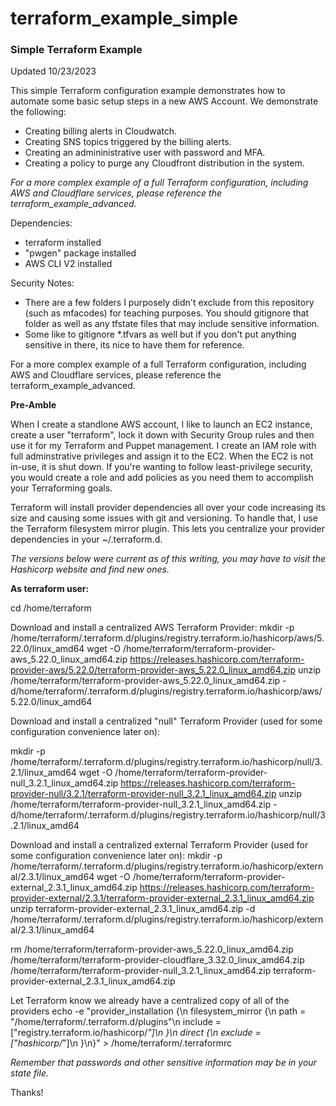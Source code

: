 # terraform_example_simple

### Simple Terraform Example

Updated 10/23/2023

This simple Terraform configuration example demonstrates how to automate some basic setup steps in a new AWS Account.  We demonstrate the following:

* Creating billing alerts in Cloudwatch.
* Creating SNS topics triggered by the billing alerts.
* Creating an admininistrative user with password and MFA.
* Creating a policy to purge any Cloudfront distribution in the system.

*For a more complex example of a full Terraform configuration, including AWS and Cloudflare services, please reference the terraform_example_advanced.*


Dependencies:

* terraform installed
* "pwgen" package installed
* AWS CLI V2 installed

Security Notes:

* There are a few folders I purposely didn't exclude from this repository (such as mfacodes) for teaching purposes.  You should gitignore that folder as well as any tfstate files that may include sensitive information.
* Some like to gitignore *.tfvars as well but if you don't put anything sensitive in there, its nice to have them for reference.

For a more complex example of a full Terraform configuration, including AWS and Cloudflare services, please reference the terraform_example_advanced.

**Pre-Amble**

When I create a standlone AWS account, I like to launch an EC2 instance,  create a user "terraform", lock it down with Security Group rules and then use it for my Terraform and Puppet management.  I create an IAM role with full adminstrative privileges and assign it to the EC2.  When the EC2 is not in-use, it is shut down.  If you're wanting to follow least-privilege security, you would create a role and add policies as you need them to accomplish your Terraforming goals.  

Terraform will install provider dependencies all over your code increasing its size and causing some issues with git and versioning.  To handle that, I use the Terraform filesystem mirror plugin.  This lets you centralize your provider dependencies in your ~/.terraform.d.

*The versions below were current as of this writing, you may have to visit the Hashicorp website and find new ones.*

**As terraform user:**

cd /home/terraform

Download and install a centralized AWS Terraform Provider:
mkdir -p /home/terraform/.terraform.d/plugins/registry.terraform.io/hashicorp/aws/5.22.0/linux_amd64
wget -O /home/terraform/terraform-provider-aws_5.22.0_linux_amd64.zip https://releases.hashicorp.com/terraform-provider-aws/5.22.0/terraform-provider-aws_5.22.0_linux_amd64.zip
unzip /home/terraform/terraform-provider-aws_5.22.0_linux_amd64.zip -d/home/terraform/.terraform.d/plugins/registry.terraform.io/hashicorp/aws/5.22.0/linux_amd64

Download and install a centralized "null" Terraform Provider (used for some configuration convenience later on):

mkdir -p /home/terraform/.terraform.d/plugins/registry.terraform.io/hashicorp/null/3.2.1/linux_amd64
wget -O /home/terraform/terraform-provider-null_3.2.1_linux_amd64.zip https://releases.hashicorp.com/terraform-provider-null/3.2.1/terraform-provider-null_3.2.1_linux_amd64.zip
unzip /home/terraform/terraform-provider-null_3.2.1_linux_amd64.zip -d/home/terraform/.terraform.d/plugins/registry.terraform.io/hashicorp/null/3.2.1/linux_amd64

Download and install a centralized external Terraform Provider (used for some configuration convenience later on):
mkdir -p /home/terraform/.terraform.d/plugins/registry.terraform.io/hashicorp/external/2.3.1/linux_amd64
wget -O /home/terraform/terraform-provider-external_2.3.1_linux_amd64.zip https://releases.hashicorp.com/terraform-provider-external/2.3.1/terraform-provider-external_2.3.1_linux_amd64.zip
unzip terraform-provider-external_2.3.1_linux_amd64.zip -d /home/terraform/.terraform.d/plugins/registry.terraform.io/hashicorp/external/2.3.1/linux_amd64

rm /home/terraform/terraform-provider-aws_5.22.0_linux_amd64.zip /home/terraform/terraform-provider-cloudflare_3.32.0_linux_amd64.zip /home/terraform/terraform-provider-null_3.2.1_linux_amd64.zip terraform-provider-external_2.3.1_linux_amd64.zip

Let Terraform know we already have a centralized copy of all of the providers
echo -e "provider_installation {\n  filesystem_mirror {\n	path	= \"/home/terraform/.terraform.d/plugins\"\n	include = [\"registry.terraform.io/hashicorp/*\"]\n  }\n  direct {\n	exclude = [\"hashicorp/*\"]\n  }\n}" > /home/terraform/.terraformrc

*Remember that passwords and other sensitive information may be in your state file.*

Thanks!